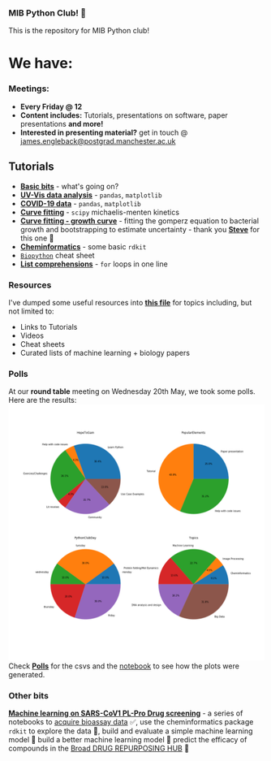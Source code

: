 ### MIB Python Club! :snake:

This is the repository for MIB Python club!

# We have:

### Meetings:
* **Every Friday @ 12**
* **Content includes:** Tutorials, presentations on software, paper presentations **and more!**
* **Interested in presenting material?** get in touch @ [james.engleback@postgrad.manchester.ac.uk](james.engleback@postgrad.manchester.ac.uk)

## Tutorials
- [**Basic bits**](https://github.com/UoMMIB/Python-Club/blob/master/Tutorials/BasicBitsPython.ipynb) - what's going on?
- [**UV-Vis data analysis**](https://github.com/UoMMIB/Python-Club/blob/master/Tutorials/uv-vis-data.ipynb) - ```pandas```, ```matplotlib```
- [**COVID-19 data**](https://github.com/UoMMIB/Python-Club/blob/master/Tutorials/IntroToDataWranglingWithPandas.ipynb) - ```pandas```, ```matplotlib```
- [**Curve fitting**](https://github.com/UoMMIB/Python-Club/blob/master/Tutorials/Curve-Fitting.ipynb) - ```scipy``` michaelis-menten kinetics
- [**Curve fitting - growth curve**](https://github.com/UoMMIB/Python-Club/blob/master/Tutorials/Growth-Curve/growthCurve.ipynb) - fitting the gomperz equation to bacterial growth and bootstrapping to estimate uncertainty - thank you [**Steve**](https://github.com/SOH9797) for this one 💪
- [**Cheminformatics**](https://github.com/UoMMIB/Python-Club/blob/master/Tutorials/IntroToCheminformatics.ipynb) - some basic ```rdkit```
- [```Biopython```](https://github.com/UoMMIB/Python-Club/blob/master/Tutorials/Biopython-Cheat-Sheet.ipynb) cheat sheet
- [**List comprehensions**](https://github.com/UoMMIB/Python-Club/blob/master/Tutorials/ListComprehensions.ipynb) - ```for``` loops in one line


### Resources
I've dumped some useful resources into [**this file**](https://github.com/UoMMIB/Python-Club/tree/master/Resoruces) for topics including, but not limited to:
* Links to Tutorials
* Videos
* Cheat sheets
* Curated lists of machine learning + biology papers


### Polls
At our **round table** meeting on Wednesday 20th May, we took some polls. Here are the results:
![](Polls/PieChart-Polls.png)
Check [**Polls**](https://github.com/UoMMIB/Python-Club/tree/master/Polls) for the csvs and the [notebook](https://github.com/UoMMIB/Python-Club/blob/master/Polls/Polls.ipynb) to see how the plots were generated.


### Other bits
[**Machine learning on SARS-CoV1 PL-Pro Drug screening**](https://github.com/UoMMIB/Python-Club/tree/master/Tutorials/PL-Pro) - a series of notebooks to [acquire bioassay data](https://github.com/UoMMIB/Python-Club/blob/master/Tutorials/PL-Pro/PL-Pro-Part1-DataAcquisition.ipynb) ✅, use the cheminformatics package ```rdkit``` to explore the data 🚧, build and evaluate a simple machine learning model 🚧 build a better machine learning model 🚧 predict the efficacy of compounds in the [Broad DRUG REPURPOSING HUB](https://www.broadinstitute.org/drug-repurposing-hub) 🚧
